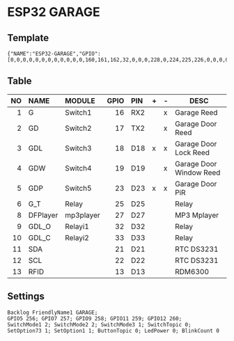 # ESP32 GARAGE

## Template

```
{"NAME":"ESP32-GARAGE","GPIO":[0,0,0,0,0,0,0,0,0,0,0,0,160,161,162,32,0,0,0,228,0,224,225,226,0,0,0,0,227,0,0,0,0,0,0,0],"FLAG":0,"BASE":1}
```

## Table

| NO | NAME | MODULE | GPIO | PIN | + | - | DESC |
|--:|:--|:--|--:|:--|---|---|---|
| 1 | G | Switch1 | 16 | RX2 | | x | Garage Reed |
| 2 | GD | Switch2 | 17 | TX2 | | x | Garage Door Reed |
| 3 | GDL | Switch3 | 18 | D18 | x | x | Garage Door Lock Reed |
| 4 | GDW | Switch4 | 19 | D19 |   | x | Garage Door Window Reed |
| 5 | GDP | Switch5 | 23 | D23 | x | x | Garage Door PiR |
| 6 | G_T | Relay | 25 | D25 | | | Relay |
| 8 | DFPlayer | mp3player | 27 | D27 | | | MP3 Mplayer |
| 9 | GDL_O | Relayi1 | 32 | D32 | | | Relay |
| 10 | GDL_C | Relayi2 | 33 | D33 | | | Relay |
| 11 | SDA | | 21 | D21 | | | RTC DS3231 |
| 12 | SCL | | 22 | D22 | | | RTC DS3231 |
| 13 | RFID | | 13 | D13 | | | RDM6300 |

## Settings

```
Backlog FriendlyName1 GARAGE; 
GPIO5 256; GPIO7 257; GPIO9 258; GPIO11 259; GPIO12 260;
SwitchMode1 2; SwitchMode2 2; SwitchMode3 1; SwitchTopic 0;
SetOption73 1; SetOption1 1; ButtonTopic 0; LedPower 0; BlinkCount 0
```
